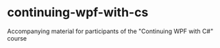 # continuing-wpf-with-cs
Accompanying material for participants of the "Continuing WPF with C#" course
